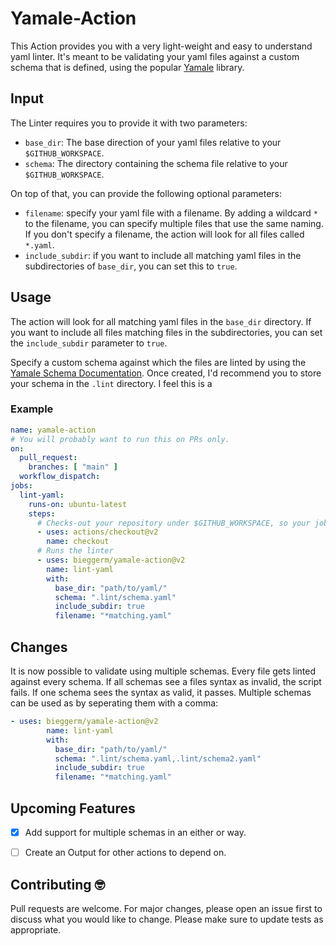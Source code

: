 # Yamale-Action
This Action provides you with a very light-weight and easy to understand yaml linter. It's meant to be validating 
your yaml files against a custom schema that is defined, using the popular
[Yamale](https://github.com/23andMe/Yamale) library. 

## Input
The Linter requires you to provide it with two parameters:
- `base_dir`: The base direction of your yaml files relative to your `$GITHUB_WORKSPACE`.
- `schema`: The directory containing the schema file relative to your `$GITHUB_WORKSPACE`.

On top of that, you can provide the following optional parameters:
- `filename`: specify your yaml file with a filename. By adding a wildcard `*` to the filename, you can specify multiple 
files that use the same naming. If you don't specify a filename, the action will look for all files called `*.yaml`.
- `include_subdir`: if you want to include all matching yaml files in the subdirectories of `base_dir`, you can set this to `true`.

## Usage
The action will look for all matching yaml files in the `base_dir` directory. If you want to include all files matching 
files in the subdirectories, you can set the `include_subdir` parameter to `true`.

Specify a custom schema against which the files are linted by using the 
[Yamale Schema Documentation](https://github.com/23andMe/Yamale#schema). Once created, 
I'd recommend you to store your schema in the `.lint` directory. I feel this is a 

### Example
```yaml
name: yamale-action
# You will probably want to run this on PRs only.
on:
  pull_request:
    branches: [ "main" ]
  workflow_dispatch:
jobs:
  lint-yaml:
    runs-on: ubuntu-latest
    steps:
      # Checks-out your repository under $GITHUB_WORKSPACE, so your job can access it
      - uses: actions/checkout@v2
        name: checkout
      # Runs the linter
      - uses: bieggerm/yamale-action@v2
        name: lint-yaml
        with:
          base_dir: "path/to/yaml/"
          schema: ".lint/schema.yaml" 
          include_subdir: true  
          filename: "*matching.yaml"
```
## Changes

It is now possible to validate using multiple schemas. Every file gets linted against every schema. If all schemas see a files syntax as invalid, the script fails. If one schema sees the syntax as valid, it passes. 
Multiple schemas can be used as by seperating them with a comma:
```yaml
- uses: bieggerm/yamale-action@v2
        name: lint-yaml
        with:
          base_dir: "path/to/yaml/"
          schema: ".lint/schema.yaml,.lint/schema2.yaml" 
          include_subdir: true  
          filename: "*matching.yaml"
```

## Upcoming Features
- [x] Add support for multiple schemas in an either or way.
- [ ] Create an Output for other actions to depend on.


## Contributing :nerd_face:
Pull requests are welcome. For major changes, please open an issue first to discuss what you would like to change.
Please make sure to update tests as appropriate.
